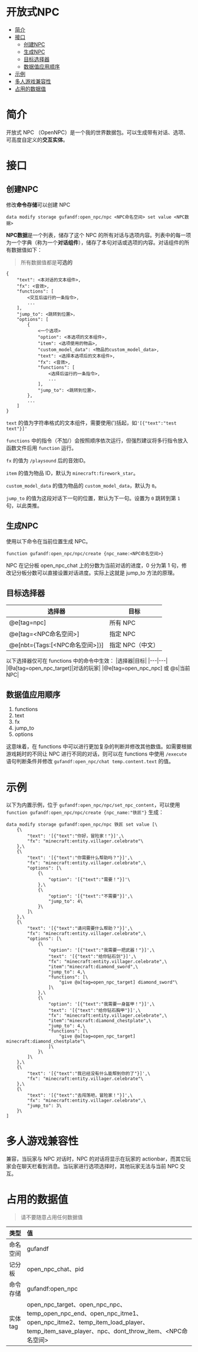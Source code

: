 # 开放式NPC

* [简介](#简介)
* [接口](#接口)
    * [创建NPC](#创建npc)
    * [生成NPC](#生成npc)
    * [目标选择器](#目标选择器)
    * [数据值应用顺序](#数据值应用顺序)
* [示例](#示例)
* [多人游戏兼容性](#多人游戏兼容性)
* [占用的数据值](#占用的数据值)


# 简介

开放式 NPC （OpenNPC）是一个我的世界数据包。可以生成带有对话、选项、可高度自定义的**交互实体**。

# 接口

## 创建NPC

修改**命令存储**可以创建 NPC
```mcfunction
data modify storage gufandf:open_npc/npc <NPC命名空间> set value <NPC数据>
```
**NPC数据**是一个列表，储存了这个 NPC 的所有对话与选项内容。列表中的每一项为一个字典（称为一个**对话组件**），储存了本句对话或选项的内容。对话组件的所有数据值如下：

> 所有数据值都是**可选的**

```
{
    "text": <本对话的文本组件>,
    "fx": <音效>,
    "functions": [
        <交互后运行的一条指令>,
        ...
    ],
    "jump_to": <跳转到位置>，
    "options": [
        {
            <一个选项>
            "option": <本选项的文本组件>,
            "item": <选项使用的物品>,
            "custom_model_data": <物品的custom_model_data>,
            "text": <选择本选项后的文本组件>,
            "fx": <音效>,
            "functions": [
                <选择后运行的一条指令>,
                ...
            ],
            "jump_to": <跳转到位置>，
        },
        ...
    ]
}
```
`text` 的值为字符串格式的文本组件，需要使用(')括起，如`'[{"text":"test text"}]'`

`functions` 中的指令（不加/）会按照顺序依次运行，但强烈建议将多行指令放入函数文件后用 `function` 运行。

`fx` 的值为 `/playsound` 后的音效ID。

`item` 的值为物品 ID，默认为 `minecraft:firework_star`。

`custom_model_data` 的值为物品的 `custom_model_data`，默认为 `0`。

`jump_to` 的值为这段对话下一句的位置，默认为下一句。设置为 `0` 跳转到第 `1` 句，以此类推。




## 生成NPC

使用以下命令在当前位置生成 NPC。

```mcfunction
function gufandf:open_npc/npc/create {npc_name:<NPC命名空间>}
```

NPC 在记分板 open_npc_chat 上的分数为当前对话的进度，0 分为第 1 句，修改记分板分数可以直接设置对话进度。实际上这就是 jump_to 方法的原理。

## 目标选择器
|选择器|目标|
|---|---|
|@e[tag=npc]|所有 NPC|
|@e[tag=<NPC命名空间>]|指定 NPC|
|@e[nbt={Tags:[<NPC命名空间>]}]|指定 NPC（中文）|

以下选择器仅可在 functions 中的命令中生效：
|选择器|目标|
|---|---|
|@a[tag=open_npc_target]|对话的玩家|
|@e[tag=open_npc_npc] 或 @s|当前NPC|

## 数据值应用顺序

1. functions
2. text
3. fx
4. jump_to
5. options

这意味着，在 functions 中可以进行更加复杂的判断并修改其他数值。如需要根据游戏耗时的不同让 NPC 进行不同的对话，则可以在 functions 中使用 `/execute` 语句判断条件并修改 `gufandf:open_npc/chat temp.content.text` 的值。

# 示例

以下为内置示例，位于 `gufandf:open_npc/npc/set_npc_content`，可以使用 `function gufandf:open_npc/npc/create {npc_name:"铁匠"}` 生成：

```
data modify storage gufandf:open_npc/npc 铁匠 set value [\
    {\
        "text": '[{"text":"你好，冒险家！"}]',\
        "fx": "minecraft:entity.villager.celebrate"\
    },\
    {\
        "text": '[{"text":"你需要什么帮助吗？"}]',\
        "fx": "minecraft:entity.villager.celebrate",\
        "options": [\
            {\
                "option": '[{"text":"需要！"}]'\
            },\
            {\
                "option": '[{"text":"不需要"}]',\
                "jump_to": 4\
            }\
        ]\
    },\
    {\
        "text": '[{"text":"请问需要什么帮助？"}]',\
        "fx": "minecraft:entity.villager.celebrate",\
        "options": [\
            {\
                "option": '[{"text":"我需要一把武器！"}]',\
                "text": '[{"text":"给你钻石剑"}]',\
                "fx": "minecraft:entity.villager.celebrate",\
                "item":"minecraft:diamond_sword",\
                "jump_to": 4,\
                "functions": [\
                    "give @a[tag=open_npc_target] diamond_sword"\
                ]\
            },\
            {\
                "option": '[{"text":"我需要一身盔甲！"}]',\
                "text": '[{"text":"给你钻石胸甲"}]',\
                "fx": "minecraft:entity.villager.celebrate",\
                "item":"minecraft:diamond_chestplate",\
                "jump_to": 4,\
                "functions": [\
                    "give @a[tag=open_npc_target] minecraft:diamond_chestplate"\
                ]\
            }\
        ]\
    },\
    {\
        "text": '[{"text":"我已经没有什么能帮到你的了"}]',\
        "fx": "minecraft:entity.villager.celebrate"\
    },\
    {\
        "text": '[{"text":"去闯荡吧，冒险家！"}]',\
        "fx": "minecraft:entity.villager.celebrate",\
        "jump_to": 3\
    }\
]

```

# 多人游戏兼容性
兼容，当玩家与 NPC 对话时，NPC 的对话将显示在玩家的 actionbar，而其它玩家会在聊天栏看到消息。当玩家进行选项选择时，其他玩家无法与当前 NPC 交互。

# 占用的数据值

> 请不要随意占用任何数据值

|类型|值|
|------|:----- |
| 命名空间 |gufandf|
| 记分板 |open_npc_chat、pid|
| 命令存储 |gufandf:open_npc|
| 实体tag |open_npc_target、open_npc_npc、temp_open_npc_end、open_npc_itme1、open_npc_itme2、temp_item_load_player、temp_item_save_player、npc、dont_throw_item、<NPC命名空间>|
